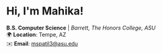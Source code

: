 # Hi, I'm Mahika!

**B.S. Computer Science** | *Barrett, The Honors College, ASU*  
🌍 **Location**: Tempe, AZ  
✉️ **Email**: [mspatil3@asu.edu](mailto:mspatil3@asu.edu)  
